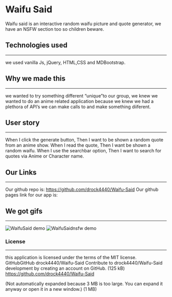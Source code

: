 # Waifu Said
Waifu said is an interactive random waifu picture and quote generator, we have an NSFW section too so children beware.
## Technologies used
-----
we used vanilla Js, jQuery, HTML,CSS and MDBootstrap.
## Why we made this
-----
we wanted to try something different “unique”to our group, we knew we wanted to do an anime related application because we knew we had a plethora of API’s we can make calls to and make something diiferent.
## User story
-----
When I click the generate button,
Then I want to be shown a random quote from an anime show.
When I read the quote,
Then I want be shown a random waifu.
When I use the searchbar option,
Then I want to search for quotes via Anime or Character name.
## Our Links
----
Our github repo is:
https://github.com/drock4440/Waifu-Said
Our github pages link for our app is:
## We got gifs
-----
![WaifuSaid demo](https://media.giphy.com/media/hxx5jAI0dC3GKmpkp9/giphy.gif)
![WaifuSaidnsfw demo](https://media.giphy.com/media/DZY4bFufDcA5MXidR8/giphy.gif)
### License
----
this application is licensed under the terms of the MIT license.
GitHubGitHub
drock4440/Waifu-Said
Contribute to drock4440/Waifu-Said development by creating an account on GitHub. (125 kB)
https://github.com/drock4440/Waifu-Said

(Not automatically expanded because 3 MB is too large. You can expand it anyway or open it in a new window.)
(1 MB)
